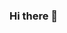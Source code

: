 ### Hi there 👋

<!--
**UNKNOWN8884/UNKNOWN8884** is a ✨ _special_ ✨ repository because its `README.md` (this file) appears on your GitHub profile.

<h1 align="center">Hɪ 🙋 Mʏ ɴᴀᴍᴇ ᴋɴᴏᴡ ᴀs Kᴀᴍᴀʟᴀᴋᴀɴɴᴀɴ</h1>
<h3 align="center">A sᴍᴀʟʟ ᴅᴇᴠᴇʟᴏᴘᴇʀ ᴏғ ᴡᴏʀʟᴅ 🌍</h3>

- 🔭 I ᴍ ᴄᴜʀʀᴇɴᴛʟʏ ᴡᴏʀᴋɪɴɢ ᴏɴ **Mʏ sᴄʜᴏᴏʟ ᴀɴᴅ ᴍᴏʀᴇ ᴘʀᴏᴊᴇᴄᴛs**

- 🌱 I’ᴍ ᴄᴜʀʀᴇɴᴛʟʏ ʟᴇᴀʀɴɪɴɢ **Pyogram,python**

- 👯 I’ᴍ ʟᴏᴏᴋɪɴɢ ᴛᴏ ᴄᴏʟʟᴀʙᴏʀᴀᴛᴇ ᴏɴ [Lilly project](https://github.com/UNKNOWN8884/massilama7)

- 🤝 I’ᴍ ʟᴏᴏᴋɪɴɢ ғᴏʀ ʜᴇʟᴘ ᴡɪᴛʜ **Mᴏʀᴇ ᴘʀᴏᴊᴇᴄᴛs**

- 💬 Asᴋ ᴍᴇ ᴀʙᴏᴜᴛ **Pyogram errors**

- Yᴏᴜ ᴄᴀɴ ʀᴇᴀᴄʜ ᴍᴇ ᴜs **Telegram @kamalakannan8**

- ⚡ Fun fact **I don't know telethon**

<h3 align="left">Connect with me:</h3>
<p align="left">
</p>

<h3 align="left">Languages and Tools:</h3>
<p align="left"> <a href="https://www.docker.com/" target="_blank" rel="noreferrer"> <img src="https://raw.githubusercontent.com/devicons/devicon/master/icons/docker/docker-original-wordmark.svg" alt="docker" width="40" height="40"/> </a> <a href="https://www.adobe.com/in/products/illustrator.html" target="_blank" rel="noreferrer"> <img src="https://www.vectorlogo.zone/logos/adobe_illustrator/adobe_illustrator-icon.svg" alt="illustrator" width="40" height="40"/> </a> <a href="https://www.java.com" target="_blank" rel="noreferrer"> <img src="https://raw.githubusercontent.com/devicons/devicon/master/icons/java/java-original.svg" alt="java" width="40" height="40"/> </a> <a href="https://developer.mozilla.org/en-US/docs/Web/JavaScript" target="_blank" rel="noreferrer"> <img src="https://raw.githubusercontent.com/devicons/devicon/master/icons/javascript/javascript-original.svg" alt="javascript" width="40" height="40"/> </a> <a href="https://www.mongodb.com/" target="_blank" rel="noreferrer"> <img src="https://raw.githubusercontent.com/devicons/devicon/master/icons/mongodb/mongodb-original-wordmark.svg" alt="mongodb" width="40" height="40"/> </a> <a href="https://www.python.org" target="_blank" rel="noreferrer"> <img src="https://raw.githubusercontent.com/devicons/devicon/master/icons/python/python-original.svg" alt="python" width="40" height="40"/> </a> <a href="https://unity.com/" target="_blank" rel="noreferrer"> <img src="https://www.vectorlogo.zone/logos/unity3d/unity3d-icon.svg" alt="unity" width="40" height="40"/> </a> </p>

<p><img align="left" src="https://github-readme-stats.vercel.app/api/top-langs?username=unknown8884&show_icons=true&locale=en&layout=compact" alt="unknown8884" /></p>

<p>&nbsp;<img align="center" src="https://github-readme-stats.vercel.app/api?username=unknown8884&show_icons=true&locale=en" alt="unknown8884" /></p>

